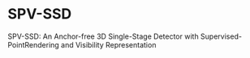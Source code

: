 # SPV-SSD
SPV-SSD: An Anchor-free 3D Single-Stage Detector with Supervised-PointRendering and Visibility Representation
